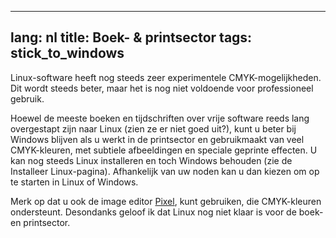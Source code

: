 

---
lang: nl
title: Boek- & printsector
tags: stick_to_windows
---

Linux-software heeft nog steeds zeer experimentele CMYK-mogelijkheden. Dit wordt steeds beter, maar het is nog niet voldoende voor professioneel gebruik.

Hoewel de meeste boeken en tijdschriften over vrije software reeds lang overgestapt zijn naar Linux (zien ze er niet goed uit?), kunt u beter bij Windows blijven als u werkt in de printsector en gebruikmaakt van veel CMYK-kleuren, met subtiele afbeeldingen en speciale geprinte effecten. U kan nog steeds Linux installeren en toch Windows behouden (zie de Installeer Linux-pagina). Afhankelijk van uw noden kan u dan kiezen om op te starten in Linux of Windows.

Merk op dat u ook de image editor <a href="http://www.kanzelsberger.com/pixel/">Pixel</a>, kunt gebruiken, die CMYK-kleuren ondersteunt. Desondanks geloof ik dat Linux nog niet klaar is voor de boek- en printsector.

